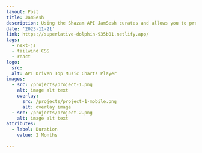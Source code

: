 ```yaml
---
layout: Post
title: JamSesh
description: Using the Shazam API JamSesh curates and allows you to preview top songs from around the world. 
date: '2023-11-21'
link: https://superlative-dolphin-935b01.netlify.app/
tags:
  - next-js
  - tailwind CSS
  - react
logo:
  src: 
  alt: API Driven Top Music Charts Player
images:
  - src: /projects/project-1.png
    alt: image alt text
    overlay:
      src: /projects/project-1-mobile.png
      alt: overlay image
  - src: /projects/project-2.png
    alt: image alt text
attributes:
  - label: Duration
    value: 2 Months
  
---
```


